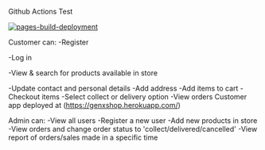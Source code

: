 
Github Actions Test

[![pages-build-deployment](https://github.com/2Nonku123/generator_app/actions/workflows/pages/pages-build-deployment/badge.svg)](https://github.com/2Nonku123/generator_app/actions/workflows/pages/pages-build-deployment)

Customer can:
-Register

-Log in

-View & search for products available in store

-Update contact and personal details
-Add address
-Add items to cart
-Checkout items
-Select collect or delivery option
-View orders
Customer app deployed at (https://genxshop.herokuapp.com/)

Admin can:
-View all users
-Register a new user
-Add new products in store
-View orders and change order status to 'collect/delivered/cancelled'
-View report of orders/sales made in a specific time




